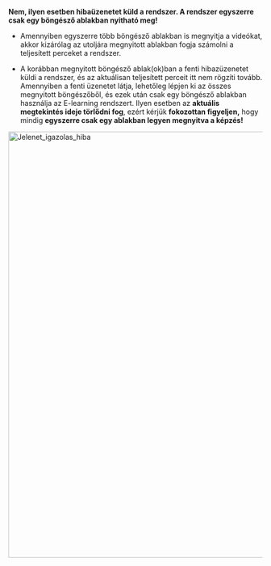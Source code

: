 **Nem, ilyen esetben hibaüzenetet küld a rendszer. A rendszer egyszerre csak egy böngésző ablakban nyitható meg!**  

* Amennyiben egyszerre több böngésző ablakban is megnyitja a videókat, akkor kizárólag az utoljára megnyitott ablakban fogja számolni a teljesített perceket a rendszer.
  
* A korábban megnyitott böngésző ablak(ok)ban a fenti hibazüzenetet küldi a rendszer, és az aktuálisan teljesített perceit itt nem rögzíti tovább. Amennyiben a fenti üzenetet látja, lehetőleg lépjen ki az összes megnyitott böngészőből, és ezek után csak egy böngésző ablakban használja az E-learning rendszert. Ilyen esetben az **aktuális megtekintés ideje törlődni fog**, ezért kérjük **fokozottan figyeljen,** hogy mindig **egyszerre csak egy ablakban legyen megnyitva a képzés!**

<img width="1490" height="843" alt="Jelenet_igazolas_hiba" src="https://github.com/user-attachments/assets/c639cee6-e9cd-48ba-ad11-0f7941de5b3f" />
